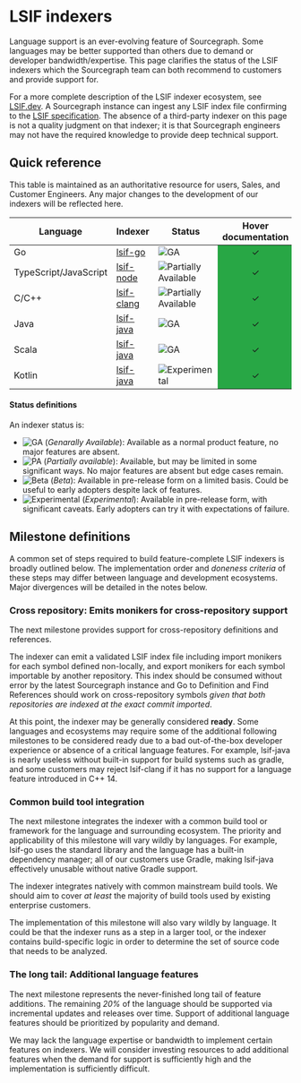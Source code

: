 # LSIF indexers

Language support is an ever-evolving feature of Sourcegraph. Some languages may be better supported than others due to demand or developer bandwidth/expertise. This page clarifies the status of the LSIF indexers which the Sourcegraph team can both recommend to customers and provide support for.

For a more complete description of the LSIF indexer ecosystem, see [LSIF.dev](https://lsif.dev/). A Sourcegraph instance can ingest any LSIF index file confirming to the [LSIF specification](https://microsoft.github.io/language-server-protocol/specifications/lsif/0.4.0/specification/). The absence of a third-party indexer on this page is not a quality judgment on that indexer; it is that Sourcegraph engineers may not have the required knowledge to provide deep technical support.

## Quick reference

This table is maintained as an authoritative resource for users, Sales, and Customer Engineers. Any major changes to the development of our indexers will be reflected here.



<table>
   <thead>
      <tr>
        <th>Language</th>
        <th>Indexer</th>
        <th>Status</th>
        <th>Hover documentation</th>
        <th>Go to definition</th>
        <th>Find references</th>
        <th>Cross-file</th>
        <th>Cross-repository</th>
        <th>Find implementations</th>
        <th>Build tooling</th>
      </tr>
   </thead>
   <tbody>
      <tr>
        <td>Go</td>
        <td><a href="https://github.com/sourcegraph/lsif-go">lsif-go</a></td>
        <td><img src="https://img.shields.io/badge/GA-green" alt="GA"></td>
        <td class="indexer-implemented-y">✓</td> <!-- Hover documentation -->
        <td class="indexer-implemented-y">✓</td> <!-- Go to definition -->
        <td class="indexer-implemented-y">✓</td> <!-- Find references -->
        <td class="indexer-implemented-y">✓</td> <!-- Cross-file -->
        <td class="indexer-implemented-y">✓</td> <!-- Cross-repository -->
        <td class="indexer-implemented-y">✓</td> <!-- Additional language features -->
        <td>-</td> <!-- Build tooling -->
      </tr>
      <tr>
        <td>TypeScript/JavaScript</td>
        <td><a href="https://github.com/sourcegraph/lsif-node">lsif-node</a></td>
        <td><img src="https://img.shields.io/badge/Partially-GA-yellow" alt="Partially Available"></td>
        <td class="indexer-implemented-y">✓</td> <!-- Hover documentation -->
        <td class="indexer-implemented-y">✓</td> <!-- Go to definition -->
        <td class="indexer-implemented-y">✓</td> <!-- Find references -->
        <td class="indexer-implemented-y">✓</td> <!-- Cross-file -->
        <td class="indexer-implemented-y">✓</td> <!-- Cross-repository -->
        <td class="indexer-implemented-n">✗</td> <!-- Additional language features -->
        <td>-</td> <!-- Build tooling -->
      </tr>
      <tr>
        <td>C/C++</td>
        <td><a href="https://github.com/sourcegraph/lsif-clang">lsif-clang</a></td>
        <td><img src="https://img.shields.io/badge/Partially-GA-yellow" alt="Partially Available"></td>
        <td class="indexer-implemented-y">✓</td> <!-- Hover documentation -->
        <td class="indexer-implemented-y">✓</td> <!-- Go to definition -->
        <td class="indexer-implemented-y">✓</td> <!-- Find references -->
        <td class="indexer-implemented-y">✓</td> <!-- Cross-file -->
        <td class="indexer-implemented-n">✗</td> <!-- Cross-repository -->
        <td class="indexer-implemented-n">✗</td> <!-- Additional language features -->
        <td><a href="https://github.com/sourcegraph/lsif-clang/blob/main/docs/compatibility.md">See notes</a></td> <!-- Build tooling -->
      </tr>
      <tr>
         <td>Java</td>
        <td><a href="https://github.com/sourcegraph/lsif-java">lsif-java</a></td>
        <td><img src="https://img.shields.io/badge/GA-green" alt="GA"></td>
        <td class="indexer-implemented-y">✓</td> <!-- Hover documentation -->
        <td class="indexer-implemented-y">✓</td> <!-- Go to definition -->
        <td class="indexer-implemented-y">✓</td> <!-- Find references -->
        <td class="indexer-implemented-y">✓</td> <!-- Cross-file -->
        <td class="indexer-implemented-y">✓</td> <!-- Cross-repository -->
        <td class="indexer-implemented-n">✗</td> <!-- Additional language features -->
        <td><a href="https://sourcegraph.github.io/lsif-java/docs/getting-started.html#supported-build-tools">See notes</a></td> <!-- Build tooling -->
      </tr>
      <tr>
        <td>Scala</td>
        <td><a href="https://github.com/sourcegraph/lsif-java">lsif-java</a></td>
        <td><img src="https://img.shields.io/badge/GA-green" alt="GA"></td>
        <td class="indexer-implemented-y">✓</td> <!-- Hover documentation -->
        <td class="indexer-implemented-y">✓</td> <!-- Go to definition -->
        <td class="indexer-implemented-y">✓</td> <!-- Find references -->
        <td class="indexer-implemented-y">✓</td> <!-- Cross-file -->
        <td class="indexer-implemented-y">✓</td> <!-- Cross-repository -->
        <td class="indexer-implemented-n">✗</td> <!-- Additional language features -->
        <td><a href="https://sourcegraph.github.io/lsif-java/docs/getting-started.html#supported-build-tools">See notes</a></td> <!-- Build tooling -->
      </tr>
      <tr>
        <td>Kotlin</td>
        <td><a href="https://github.com/sourcegraph/lsif-java">lsif-java</a></td>
        <td><img src="https://img.shields.io/badge/Experimental-purple" alt="Experimental"></td>
        <td class="indexer-implemented-y">✓</td> <!-- Hover documentation -->
        <td class="indexer-implemented-y">✓</td> <!-- Go to definition -->
        <td class="indexer-implemented-y">✓</td> <!-- Find references -->
        <td class="indexer-implemented-y">✓</td> <!-- Cross-file -->
        <td class="indexer-implemented-y">✓</td> <!-- Cross-repository -->
        <td class="indexer-implemented-n">✗</td> <!-- Additional language features -->
        <td><a href="https://sourcegraph.github.io/lsif-java/docs/getting-started.html#supported-build-tools">See notes</a></td> <!-- Build tooling -->
      </tr>
   </tbody>
</table>

<!-- ### Legend

- **M1**: Can provide a decorated AST
- **M2**: Emits documents and ranges
- **M3**: Emits hover text
- **M4**: Emits definitions (within compilation unit)
- **M5**: Emits references (within compilation unit)
- **M6**: Emits definitions (within input source)
- **M7**: Emits references (within input source)
- **M8**: Emits monikers for cross-repository support -->

#### Status definitions
An indexer status is:

- <img src="https://img.shields.io/badge/GA-green" alt="GA"> (_Genarally Available_): Available as a normal product feature, no major features are absent.
- <img src="https://img.shields.io/badge/Partially-GA-yellow" alt="PA"> (_Partially available_): Available, but may be limited in some significant ways. No major features are absent but edge cases remain.
- <img src="https://img.shields.io/badge/Beta-orange" alt="Beta"> (_Beta_): Available in pre-release form on a limited basis. Could be useful to early adopters despite lack of features.
- <img src="https://img.shields.io/badge/Experimental-purple" alt="Experimental"> (_Experimental_): Available in pre-release form, with significant caveats. Early adopters can try it with expectations of failure.

## Milestone definitions

A common set of steps required to build feature-complete LSIF indexers is broadly outlined below. The implementation order and _doneness criteria_ of these steps may differ between language and development ecosystems. Major divergences will be detailed in the notes below.

### Cross repository: Emits monikers for cross-repository support

The next milestone provides support for cross-repository definitions and references.

The indexer can emit a validated LSIF index file including import monikers for each symbol defined non-locally, and export monikers for each symbol importable by another repository. This index should be consumed without error by the latest Sourcegraph instance and Go to Definition and Find References should work on cross-repository symbols _given that both repositories are indexed at the exact commit imported_.

At this point, the indexer may be generally considered **ready**. Some languages and ecosystems may require some of the additional following milestones to be considered ready due to a bad out-of-the-box developer experience or absence of a critical language features. For example, lsif-java is nearly useless without built-in support for build systems such as gradle, and some customers may reject lsif-clang if it has no support for a language feature introduced in C++ 14.

### Common build tool integration

The next milestone integrates the indexer with a common build tool or framework for the language and surrounding ecosystem. The priority and applicability of this milestone will vary wildly by languages. For example, lsif-go uses the standard library and the language has a built-in dependency manager; all of our customers use Gradle, making lsif-java effectively unusable without native Gradle support.

The indexer integrates natively with common mainstream build tools. We should aim to cover _at least_ the majority of build tools used by existing enterprise customers.

The implementation of this milestone will also vary wildly by language. It could be that the indexer runs as a step in a larger tool, or the indexer contains build-specific logic in order to determine the set of source code that needs to be analyzed.

### The long tail: Additional language features

The next milestone represents the never-finished long tail of feature additions. The remaining _20%_ of the language should be supported via incremental updates and releases over time. Support of additional language features should be prioritized by popularity and demand.

We may lack the language expertise or bandwidth to implement certain features on indexers. We will consider investing resources to add additional features when the demand for support is sufficiently high and the implementation is sufficiently difficult.

<style type="text/css">
.indexer-implemented-y { text-align: center; background-color: #28a745; }
.indexer-implemented-n { text-align: center; background-color: #dc3545; }
</style>
